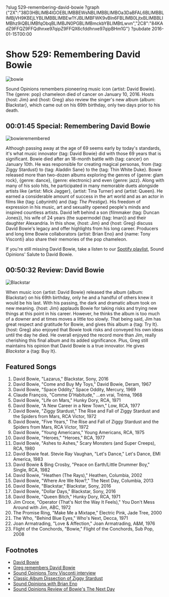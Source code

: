 ?slug 529-remembering-david-bowie
?graph {"2X":"38D3HBLIMB4IGOEBLIMBBEWsNBLIMBBLIMBOa3DaBFAL6BLIMBBLIMBjVH9KBEjLYBLIMBBLIMBEw1YJBLIMBFWK9vBIn6FBLIMB0LjtxBLIMBBLIMBhz9iQBLIMBfqObqBLIMBJN0PGBLIMBmckbYBLIMBtLwvn","2C8":"84KAdZ9FFQZ9FFQdhnxe97qipZ9FFQX6cfddhnxe97qipBHm1G"}
?pubdate 2016-01-15T00:00

# Show 529: Remembering David Bowie

![bowie](//static.soundopinions.org/images/2016/davidbowienew.jpg)

Sound Opinions remembers pioneering music icon {artist: David Bowie}. The {genre: pop} chameleon died of cancer on January 10, 2016. Hosts {host: Jim} and {host: Greg} also review the singer's new album {album: Blackstar}, which came out on his 69th birthday, only two days prior to his death. 


## 00:01:45 Special: Remembering David Bowie
![bowieremembered](//static.soundopinions.org/images/2016/bowie%20remembered.jpg)

Although passing away at the age of 69 seems early by today's standards, it's what music innovator {tag: David Bowie} did with those 69 years that is significant. Bowie died after an 18-month battle with {tag: cancer} on January 10th. He was responsible for creating magical personas, from {tag: Ziggy Stardust} to {tag: Aladdin Sane} to the {tag: Thin White Duke}. Bowie released more than two-dozen albums exploring the genres of {genre: glam rock}, {genre: dance}, {genre: electronic} and even {genre: jazz}. Along with many of his solo hits, he participated in many memorable duets alongside artists like {artist: Mick Jagger}, {artist: Tina Turner} and {artist: Queen}. He earned a considerable amount of success in the art world and as an actor in films like {tag: *Labyrinth*} and {tag: *The Prestige*}. His freedom of expression in his music, art and sexuality opened people's minds and inspired countless artists. David left behind a son (filmmaker {tag: Duncan Jones}), his wife of 24 years (the supermodel {tag: Iman}) and their daughter Alexandria. In this show, {host: Jim} and {host: Greg} discuss David Bowie's legacy and offer highlights from his long career. Producers and long time Bowie collaborators {artist: Brian Eno} and {name: Tony Visconti} also share their memories of the pop chameleon.

If you're still missing David Bowie, take a listen to our [Spotify playlist](https://open.spotify.com/user/soundopinions/playlist/4XvLDGoIUnOYMiCRbO3tZJ), Sound Opinions' Salute to David Bowie. 


## 00:50:32 Review: David Bowie
![Blackstar](//static.soundopinions.org/assets/529/2C80.jpg "551695/1059043043")

When music icon {artist: David Bowie} released the album {album: Blackstar} on his 69th birthday, only he and a handful of others knew it would be his last. With his passing, the dark and dramatic album took on new meaning. {host: Jim} applauds Bowie for taking risks and trying new things at this point in his career. However, he thinks the album is too much of a downer and at times moves a little too slowly. That being said, Jim has great respect and gratitude for Bowie, and gives this album a {tag: Try It}. {host: Greg} also enjoyed that Bowie took risks and conveyed his own ideas until the day he died. He overall enjoyed the record more than Jim, really cherishing this final album and its added significance. Plus, Greg still maintains his opinion that David Bowie is a true innovator. He gives *Blackstar* a {tag: Buy It}.


## Featured Songs

1. David Bowie, "Lazarus," Blackstar, Sony, 2016 
1. David Bowie, "Come and Buy My Toys," David Bowie, Deram, 1967 
1. David Bowie, "Space Oddity," Space Oddity, Mercury, 1969 
1. Claude François, "Comme D'Habitude," …en vrai, Tréma, 1968 
1. David Bowie, "Life on Mars," Hunky Dory, RCA, 1971 
1. David Bowie, "A New Career in a New Town," Low, RCA, 1977 
1. David Bowie, "Ziggy Stardust," The Rise and Fall of Ziggy Stardust and the Spiders from Mars, RCA Victor, 1972 
1. David Bowie, "Five Years," The Rise and Fall of Ziggy Stardust and the Spiders from Mars, RCA Victor, 1972
1. David Bowie, "Young Americans," Young Americans, RCA, 1975 
1. David Bowie, "Heroes," "Heroes," RCA, 1977
1. David Bowie, "Ashes to Ashes," Scary Monsters (and Super Creeps), RCA, 1980 
1. David Bowie feat. Stevie Ray Vaughan, "Let's Dance," Let's Dance, EMI America, 1983 
1. David Bowie & Bing Crosby, "Peace on Earth/Little Drummer Boy," Single, RCA, 1982 
1. David Bowie, "Heathen (The Rays)," Heathen, Columbia, 2002 
1. David Bowie, "Where Are We Now?," The Next Day, Columbia, 2013 
1. David Bowie, "Blackstar," Blackstar, Sony, 2016 
1. David Bowie, "Dollar Days," Blackstar, Sony, 2016 
1. David Bowie, "Queen Bitch," Hunky Dory, RCA, 1971 
1. Jim Croce, "Operator (That's Not the Way It Feels)," You Don't Mess Around with Jim, ABC, 1972 
1. The Promise Ring, "Make Me a Mixtape," Electric Pink, Jade Tree, 2000 
1. The Who, "Behind Blue Eyes," Who's Next, Decca, 1971 
1. Joan Armatrading, "Love & Affection," Joan Armatrading, A&M, 1976 
1. Flight of the Conchords, "Bowie," Flight of the Conchords, Sub Pop, 2008 


## Footnotes
- [David Bowie](http://www.davidbowie.com/)
- [Greg remembers David Bowie](http://www.chicagotribune.com/entertainment/ct-david-bowie-dies-20160110-story.html)
- [Sound Opinions Tony Visconti interview](/show/143/)
- [Classic Album Dissection of Ziggy Stardust](/show/347/)
- [Sound Opinions with Brian Eno](/show/310/)
- [Sound Opinions Review of Bowie's The Next Day](/show/381/)
